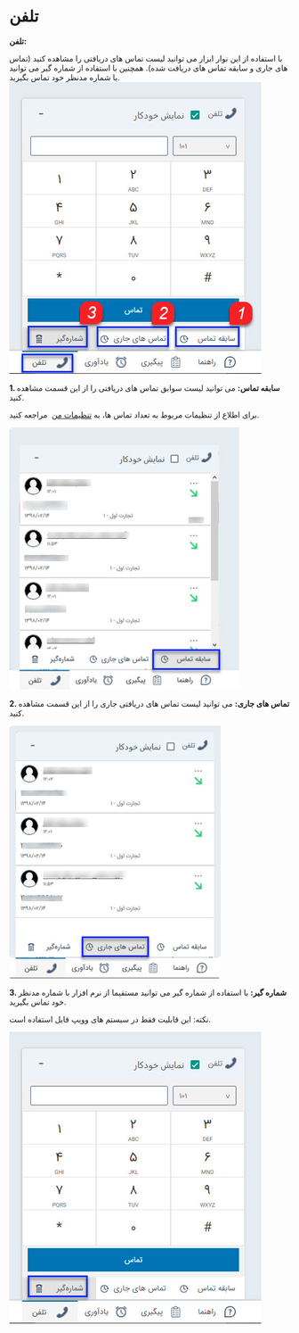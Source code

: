 # تلفن

**تلفن:**

با استفاده از این نوار ابزار می توانید لیست تماس های دریافتی را مشاهده کنید (تماس های جاری و سابقه تماس های دریافت شده). همچنین با استفاده از شماره گیر می توانید با شماره مدنظر خود تماس بگیرید. ![](../AccessBar2.jpg)

**1\. سابقه تماس:** می توانید لیست سوابق تماس های دریافتی را از این قسمت مشاهده کنید.

برای اطلاع از تنظیمات مربوط به تعداد تماس ها، به [تنظیمات من](../../MySetting.md)  مراجعه کنید.

![](../AccessBar4.jpg)

**2\. تماس های جاری:** می توانید لیست تماس های دریافتی جاری را از این قسمت مشاهده کنید.

![](../AccessBar3.jpg)

**3\. شماره گیر:** با استفاده از شماره گیر می توانید مستقیما از نرم افزار با شماره مدنظر خود تماس بگیرید.

نکته: این قابلیت فقط در سیستم های وویپ قابل استفاده است.

![](../Diallig.jpg)